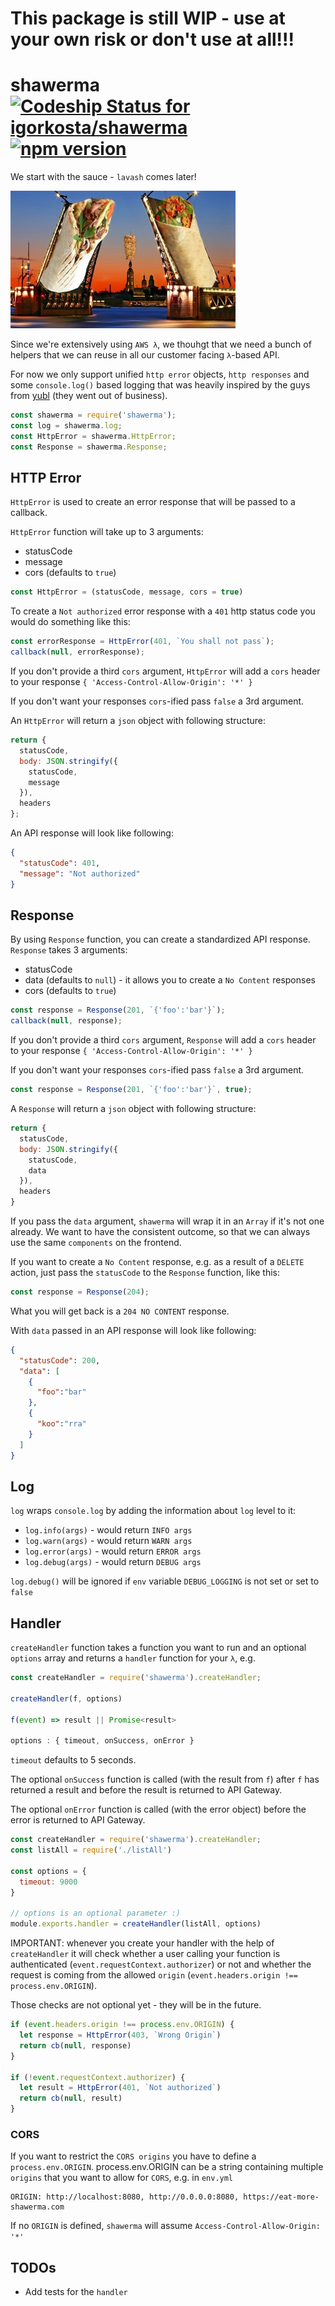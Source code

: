 # This package is still WIP - use at your own risk or don't use at all!!!
# shawerma [ ![Codeship Status for igorkosta/shawerma](https://app.codeship.com/projects/4b87d650-b721-0135-8837-0243d1ced2de/status?branch=master)](https://app.codeship.com/projects/258751) [![npm version](https://badge.fury.io/js/shawerma.svg)](https://badge.fury.io/js/shawerma)
We start with the sauce - `lavash` comes later!

![shawerma.jpg](shawerma.jpg)

Since we're extensively using `AWS λ`, we thouhgt that we need a bunch of
helpers that we can reuse in all our customer facing `λ`-based API.

For now we only support unified `http error` objects, `http responses` and some
`console.log()` based logging that was heavily inspired by the guys from [yubl](https://www.crunchbase.com/organization/yubl)
(they went out of business).

```js
const shawerma = require('shawerma');
const log = shawerma.log;
const HttpError = shawerma.HttpError;
const Response = shawerma.Response;
```

## HTTP Error
`HttpError` is used to create an error response that will be passed to
a callback.

`HttpError` function will take up to 3 arguments:
* statusCode
* message
* cors (defaults to `true`)

```js
const HttpError = (statusCode, message, cors = true)
```

To create a `Not authorized` error response with a `401` http status code
you would do something like this:

```js
const errorResponse = HttpError(401, `You shall not pass`);
callback(null, errorResponse);
```

If you don't provide a third `cors` argument, `HttpError` will add a `cors` header to your response `{ 'Access-Control-Allow-Origin': '*' }`

If you don't want your responses `cors`-ified pass `false` a 3rd argument.

An `HttpError` will return a `json` object with following structure:

```js
return {
  statusCode,
  body: JSON.stringify({
    statusCode,
    message
  }),
  headers
};
```

An API response will look like following:

```json
{
  "statusCode": 401,
  "message": "Not authorized"
}
```

## Response
By using `Response` function, you can create a standardized API response.
`Response` takes 3 arguments:

* statusCode
* data (defaults to `null`) - it allows you to create a `No Content` responses
* cors (defaults to `true`)

```js
const response = Response(201, `{'foo':'bar'}`);
callback(null, response);
```

If you don't provide a third `cors` argument, `Response` will add a `cors` header to your response `{ 'Access-Control-Allow-Origin': '*' }`

If you don't want your responses `cors`-ified pass `false` a 3rd argument.

```js
const response = Response(201, `{'foo':'bar'}`, true);
```

A `Response` will return a `json` object with following structure:

```js
return {
  statusCode,
  body: JSON.stringify({
    statusCode,
    data
  }),
  headers
}
```

If you pass the `data` argument, `shawerma` will wrap it in an `Array` if it's not one already.
We want to have the consistent outcome, so that we can always use the same `components` on the frontend.

If you want to create a `No Content` response, e.g. as a result of a `DELETE`
action, just pass the `statusCode` to the `Response` function, like this:

```js
const response = Response(204);
```

What you will get back is a `204 NO CONTENT` response.

With `data` passed in an API response will look like following:

```json
{
  "statusCode": 200,
  "data": [
    {
      "foo":"bar"
    },
    {
      "koo":"rra"
    }
  ]
}
```

## Log
`log` wraps `console.log` by adding the information about `log` level to it:
* `log.info(args)` - would return `INFO args`
* `log.warn(args)` - would return `WARN args`
* `log.error(args)` - would return `ERROR args`
* `log.debug(args)` - would return `DEBUG args`

`log.debug()` will be ignored if `env` variable `DEBUG_LOGGING` is not set or set to `false`

## Handler
`createHandler` function takes a function you want to run and an optional
`options` array and returns a `handler` function for your `λ`, e.g.

```js
const createHandler = require('shawerma').createHandler;

createHandler(f, options)

f(event) => result || Promise<result>

options : { timeout, onSuccess, onError }
```

`timeout` defaults to 5 seconds.

The optional `onSuccess` function is called (with the result from `f`) after `f` has returned a result and before the result is returned to API Gateway.

The optional `onError` function is called (with the error object) before the error is returned to API Gateway.

```js
const createHandler = require('shawerma').createHandler;
const listAll = require('./listAll')

const options = {
  timeout: 9000
}

// options is an optional parameter :)
module.exports.handler = createHandler(listAll, options)
```

IMPORTANT: whenever you create your handler with the help of `createHandler` it will check whether a user calling your function is authenticated (`event.requestContext.authorizer`) or not and whether the request is coming from the allowed `origin` (`event.headers.origin !== process.env.ORIGIN`).

Those checks are not optional yet - they will be in the future.

```js
if (event.headers.origin !== process.env.ORIGIN) {
  let response = HttpError(403, `Wrong Origin`)
  return cb(null, response)
}

if (!event.requestContext.authorizer) {
  let result = HttpError(401, `Not authorized`)
  return cb(null, result)
}
```

### CORS
If you want to restrict the `CORS origins` you have to define
a `process.env.ORIGIN`.
process.env.ORIGIN can be a string containing multiple `origins` that you want
to allow for `CORS`, e.g. in `env.yml`

```
ORIGIN: http://localhost:8080, http://0.0.0.0:8080, https://eat-more-shawerma.com
```

If no `ORIGIN` is defined, `shawerma` will assume `Access-Control-Allow-Origin: '*'`

## TODOs
* Add tests for the `handler`
